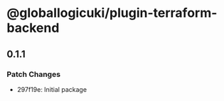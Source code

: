 # @globallogicuki/plugin-terraform-backend

## 0.1.1

### Patch Changes

- 297f19e: Initial package
